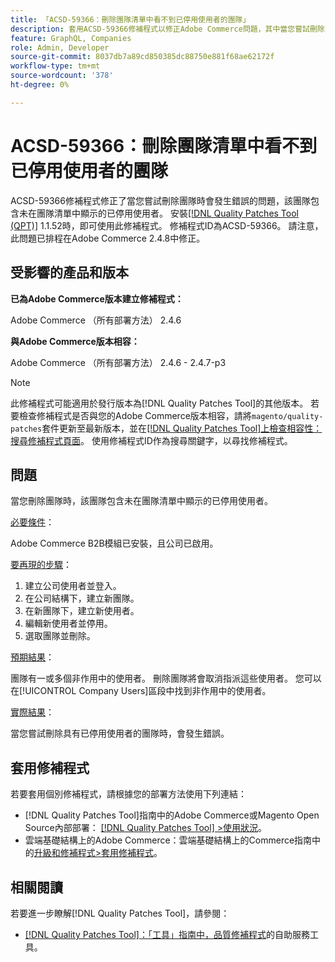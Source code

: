 ```yaml
---
title: 「ACSD-59366：刪除團隊清單中看不到已停用使用者的團隊」
description: 套用ACSD-59366修補程式以修正Adobe Commerce問題，其中當您嘗試刪除團隊時會發生錯誤，該團隊包含未在團隊清單中顯示的已停用使用者。
feature: GraphQL, Companies
role: Admin, Developer
source-git-commit: 8037db7a89cd850385dc88750e881f68ae62172f
workflow-type: tm+mt
source-wordcount: '378'
ht-degree: 0%

---
```


# ACSD-59366：刪除團隊清單中看不到已停用使用者的團隊

ACSD-59366修補程式修正了當您嘗試刪除團隊時會發生錯誤的問題，該團隊包含未在團隊清單中顯示的已停用使用者。 安裝[[!DNL Quality Patches Tool (QPT)]](/help/tools/quality-patches-tool/quality-patches-tool-to-self-serve-quality-patches.md) 1.1.52時，即可使用此修補程式。 修補程式ID為ACSD-59366。 請注意，此問題已排程在Adobe Commerce 2.4.8中修正。

## 受影響的產品和版本

**已為Adobe Commerce版本建立修補程式：**

Adobe Commerce （所有部署方法） 2.4.6

**與Adobe Commerce版本相容：**

Adobe Commerce （所有部署方法） 2.4.6 - 2.4.7-p3

>[!NOTE]
>
>此修補程式可能適用於發行版本為[!DNL Quality Patches Tool]的其他版本。 若要檢查修補程式是否與您的Adobe Commerce版本相容，請將`magento/quality-patches`套件更新至最新版本，並在[[!DNL Quality Patches Tool]上檢查相容性：搜尋修補程式頁面](https://experienceleague.adobe.com/tools/commerce-quality-patches/index.html)。 使用修補程式ID作為搜尋關鍵字，以尋找修補程式。

## 問題

當您刪除團隊時，該團隊包含未在團隊清單中顯示的已停用使用者。

<u>必要條件</u>：

Adobe Commerce B2B模組已安裝，且公司已啟用。

<u>要再現的步驟</u>：

1. 建立公司使用者並登入。
1. 在公司結構下，建立新團隊。
1. 在新團隊下，建立新使用者。
1. 編輯新使用者並停用。
1. 選取團隊並刪除。

<u>預期結果</u>：

團隊有一或多個非作用中的使用者。 刪除團隊將會取消指派這些使用者。 您可以在[!UICONTROL Company Users]區段中找到非作用中的使用者。

<u>實際結果</u>：

當您嘗試刪除具有已停用使用者的團隊時，會發生錯誤。

## 套用修補程式

若要套用個別修補程式，請根據您的部署方法使用下列連結：

* [!DNL Quality Patches Tool]指南中的Adobe Commerce或Magento Open Source內部部署： [[!DNL Quality Patches Tool] >使用狀況](/help/tools/quality-patches-tool/usage.md)。
* 雲端基礎結構上的Adobe Commerce：雲端基礎結構上的Commerce指南中的[升級和修補程式>套用修補程式](https://experienceleague.adobe.com/docs/commerce-cloud-service/user-guide/develop/upgrade/apply-patches.html)。

## 相關閱讀

若要進一步瞭解[!DNL Quality Patches Tool]，請參閱：

* [[!DNL Quality Patches Tool]：「工具」指南中，品質修補程式](/help/tools/quality-patches-tool/quality-patches-tool-to-self-serve-quality-patches.md)的自助服務工具。


